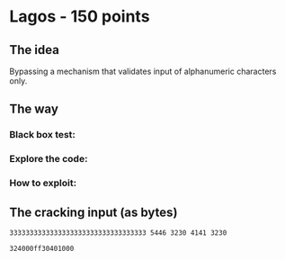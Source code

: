 # Lagos - 150 points
 
## The idea
Bypassing a mechanism that validates input of alphanumeric characters only.

## The way

### Black box test:

### Explore the code:

### How to exploit:


## The cracking input (as bytes)
```
3333333333333333333333333333333333 5446 3230 4141 3230
```
```
324000ff30401000
```